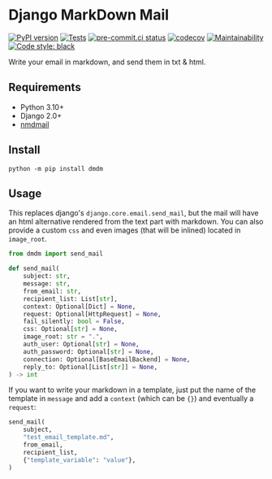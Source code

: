 #  Django MarkDown Mail

[![PyPI version](https://badge.fury.io/py/dmdm.svg)](https://pypi.org/project/dmdm)
[![Tests](https://github.com/nim65s/dmdm/actions/workflows/test.yml/badge.svg)](https://github.com/nim65s/dmdm/actions/workflows/test.yml)
[![pre-commit.ci status](https://results.pre-commit.ci/badge/github/nim65s/dmdm/main.svg)](https://results.pre-commit.ci/latest/github/nim65s/dmdm/main)
[![codecov](https://codecov.io/gh/nim65s/dmdm/branch/main/graph/badge.svg?token=CUHNXAVJPO)](https://codecov.io/gh/nim65s/dmdm)
[![Maintainability](https://api.codeclimate.com/v1/badges/6737a84239590ddc0d1e/maintainability)](https://codeclimate.com/github/nim65s/dmdm/maintainability)
[![Code style: black](https://img.shields.io/badge/code%20style-black-000000.svg)](https://github.com/psf/black)

Write your email in markdown, and send them in txt & html.

## Requirements

- Python 3.10+
- Django 2.0+
- [nmdmail](https://github.com/nim65s/nmdmail)

## Install

`python -m pip install dmdm`

## Usage

This replaces django's `django.core.email.send_mail`, but the mail will have an html alternative rendered from the text
part with markdown. You can also provide a custom `css` and even images (that will be inlined) located in `image_root`.


```python
from dmdm import send_mail

def send_mail(
    subject: str,
    message: str,
    from_email: str,
    recipient_list: List[str],
    context: Optional[Dict] = None,
    request: Optional[HttpRequest] = None,
    fail_silently: bool = False,
    css: Optional[str] = None,
    image_root: str = ".",
    auth_user: Optional[str] = None,
    auth_password: Optional[str] = None,
    connection: Optional[BaseEmailBackend] = None,
    reply_to: Optional[List[str]] = None,
) -> int
```

If you want to write your markdown in a template, just put the name of the template in `message` and add a `context`
(which can be `{}`) and eventually a `request`:

```python
send_mail(
    subject,
    "test_email_template.md",
    from_email,
    recipient_list,
    {"template_variable": "value"},
)
```
